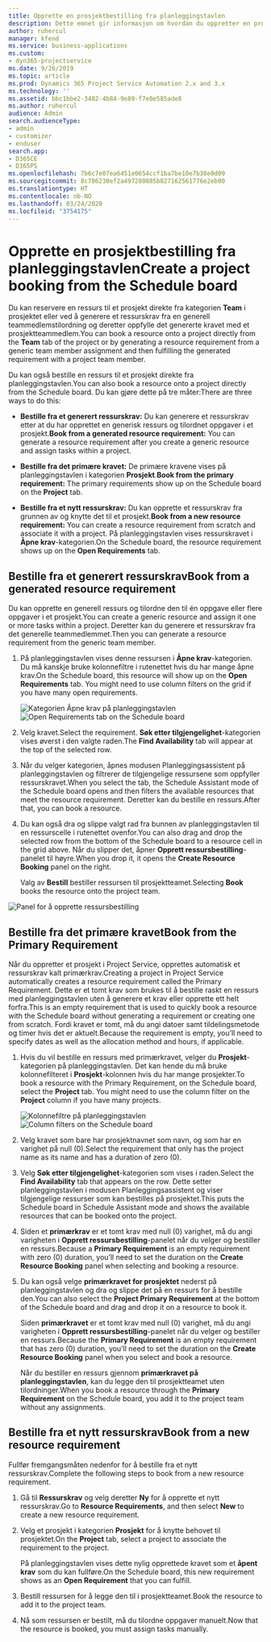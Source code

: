 ```yaml
---
title: Opprette en prosjektbestilling fra planleggingstavlen
description: Dette emnet gir informasjon om hvordan du oppretter en prosjektestilling fra planleggingstavlen.
author: ruhercul
manager: kfend
ms.service: business-applications
ms.custom:
- dyn365-projectservice
ms.date: 9/26/2019
ms.topic: article
ms.prod: Dynamics 365 Project Service Automation 2.x and 3.x
ms.technology: ''
ms.assetid: bbc1bbe2-3482-4b84-9e89-f7e0e585ade8
ms.author: ruhercul
audience: Admin
search.audienceType:
- admin
- customizer
- enduser
search.app:
- D365CE
- D365PS
ms.openlocfilehash: 7b6c7e07ea6451e0654ccf1ba7be10e7b38e0d09
ms.sourcegitcommit: 8c786230ef2a497280885b827162561776e2eb00
ms.translationtype: HT
ms.contentlocale: nb-NO
ms.lasthandoff: 03/24/2020
ms.locfileid: "3754175"
---
```

# <a name="create-a-project-booking-from-the-schedule-board"></a><span data-ttu-id="f3217-103">Opprette en prosjektbestilling fra planleggingstavlen</span><span class="sxs-lookup"><span data-stu-id="f3217-103">Create a project booking from the Schedule board</span></span>

<span data-ttu-id="f3217-104">Du kan reservere en ressurs til et prosjekt direkte fra kategorien **Team** i prosjektet eller ved å generere et ressurskrav fra en generell teammedlemstilordning og deretter oppfylle det genererte kravet med et prosjektteammedlem.</span><span class="sxs-lookup"><span data-stu-id="f3217-104">You can book a resource onto a project directly from the **Team** tab of the project or by generating a resource requirement from a generic team member assignment and then fulfilling the generated requirement with a project team member.</span></span>

<span data-ttu-id="f3217-105">Du kan også bestille en ressurs til et prosjekt direkte fra planleggingstavlen.</span><span class="sxs-lookup"><span data-stu-id="f3217-105">You can also book a resource onto a project directly from the Schedule board.</span></span> <span data-ttu-id="f3217-106">Du kan gjøre dette på tre måter:</span><span class="sxs-lookup"><span data-stu-id="f3217-106">There are three ways to do this:</span></span>

- <span data-ttu-id="f3217-107">**Bestille fra et generert ressurskrav:** Du kan generere et ressurskrav etter at du har opprettet en generisk ressurs og tilordnet oppgaver i et prosjekt.</span><span class="sxs-lookup"><span data-stu-id="f3217-107">**Book from a generated resource requirement:** You can generate a resource requirement after you create a generic resource and assign tasks within a project.</span></span>

- <span data-ttu-id="f3217-108">**Bestille fra det primære kravet:** De primære kravene vises på planleggingstavlen i kategorien **Prosjekt**.</span><span class="sxs-lookup"><span data-stu-id="f3217-108">**Book from the primary requirement:** The primary requirements show up on the Schedule board on the **Project** tab.</span></span> 

- <span data-ttu-id="f3217-109">**Bestille fra et nytt ressurskrav:** Du kan opprette et ressurskrav fra grunnen av og knytte det til et prosjekt.</span><span class="sxs-lookup"><span data-stu-id="f3217-109">**Book from a new resource requirement:** You can create a resource requirement from scratch and associate it with a project.</span></span> <span data-ttu-id="f3217-110">På planleggingstavlen vises ressurskravet i **Åpne krav**-kategorien.</span><span class="sxs-lookup"><span data-stu-id="f3217-110">On the Schedule board, the resource requirement shows up on the **Open Requirements** tab.</span></span>

## <a name="book-from-a-generated-resource-requirement"></a><span data-ttu-id="f3217-111">Bestille fra et generert ressurskrav</span><span class="sxs-lookup"><span data-stu-id="f3217-111">Book from a generated resource requirement</span></span>

<span data-ttu-id="f3217-112">Du kan opprette en generell ressurs og tilordne den til én oppgave eller flere oppgaver i et prosjekt.</span><span class="sxs-lookup"><span data-stu-id="f3217-112">You can create a generic resource and assign it one or more tasks within a project.</span></span> <span data-ttu-id="f3217-113">Deretter kan du generere et ressurskrav fra det generelle teammedlemmet.</span><span class="sxs-lookup"><span data-stu-id="f3217-113">Then you can generate a resource requirement from the generic team member.</span></span> 

1.  <span data-ttu-id="f3217-114">På planleggingstavlen vises denne ressursen i **Åpne krav**-kategorien. Du må kanskje bruke kolonnefiltre i rutenettet hvis du har mange åpne krav.</span><span class="sxs-lookup"><span data-stu-id="f3217-114">On the Schedule board, this resource will show up on the **Open Requirements** tab. You might need to use column filters on the grid if you have many open requirements.</span></span> 

    <span data-ttu-id="f3217-115">![Kategorien Åpne krav på planleggingstavlen](media/FAQ-Project-Booking-Schedule-Board-1.png "Skjermbilde av tabell med bestillinger og tilordninger")</span><span class="sxs-lookup"><span data-stu-id="f3217-115">![Open Requirements tab on the Schedule board](media/FAQ-Project-Booking-Schedule-Board-1.png "Screenshot of bookings and assignments table")</span></span>

2. <span data-ttu-id="f3217-116">Velg kravet.</span><span class="sxs-lookup"><span data-stu-id="f3217-116">Select the requirement.</span></span> <span data-ttu-id="f3217-117">**Søk etter tilgjengelighet**-kategorien vises øverst i den valgte raden.</span><span class="sxs-lookup"><span data-stu-id="f3217-117">The **Find Availability** tab will appear at the top of the selected row.</span></span>
 
3. <span data-ttu-id="f3217-118">Når du velger kategorien, åpnes modusen Planleggingsassistent på planleggingstavlen og filtrerer de tilgjengelige ressursene som oppfyller ressurskravet.</span><span class="sxs-lookup"><span data-stu-id="f3217-118">When you select the tab, the Schedule Assistant mode of the Schedule board opens and then filters the available resources that meet the resource requirement.</span></span> <span data-ttu-id="f3217-119">Deretter kan du bestille en ressurs.</span><span class="sxs-lookup"><span data-stu-id="f3217-119">After that, you can book a resource.</span></span>

4. <span data-ttu-id="f3217-120">Du kan også dra og slippe valgt rad fra bunnen av planleggingstavlen til en ressurscelle i rutenettet ovenfor.</span><span class="sxs-lookup"><span data-stu-id="f3217-120">You can also drag and drop the selected row from the bottom of the Schedule board to a resource cell in the grid above.</span></span> <span data-ttu-id="f3217-121">Når du slipper det, åpner **Opprett ressursbestilling**-panelet til høyre.</span><span class="sxs-lookup"><span data-stu-id="f3217-121">When you drop it, it opens the **Create Resource Booking** panel on the right.</span></span>

    <span data-ttu-id="f3217-122">Valg av **Bestill** bestiller ressursen til prosjektteamet.</span><span class="sxs-lookup"><span data-stu-id="f3217-122">Selecting **Book** books the resource onto the project team.</span></span>

![Panel for å opprette ressursbestilling](media/FAQ-Project-Booking-Schedule-Board-6.png "")
 

## <a name="book-from-the-primary-requirement"></a><span data-ttu-id="f3217-124">Bestille fra det primære kravet</span><span class="sxs-lookup"><span data-stu-id="f3217-124">Book from the Primary Requirement</span></span>

<span data-ttu-id="f3217-125">Når du oppretter et prosjekt i Project Service, opprettes automatisk et ressurskrav kalt primærkrav.</span><span class="sxs-lookup"><span data-stu-id="f3217-125">Creating a project in Project Service automatically creates a resource requirement called the Primary Requirement.</span></span> <span data-ttu-id="f3217-126">Dette er et tomt krav som brukes til å bestille raskt en ressurs med planleggingstavlen uten å generere et krav eller opprette ett helt forfra.</span><span class="sxs-lookup"><span data-stu-id="f3217-126">This is an empty requirement that is used to quickly book a resource with the Schedule board without generating a requirement or creating one from scratch.</span></span> <span data-ttu-id="f3217-127">Fordi kravet er tomt, må du angi datoer samt tildelingsmetode og timer hvis det er aktuelt.</span><span class="sxs-lookup"><span data-stu-id="f3217-127">Because the requirement is empty, you’ll need to specify dates as well as the allocation method and hours, if applicable.</span></span> 

1. <span data-ttu-id="f3217-128">Hvis du vil bestille en ressurs med primærkravet, velger du **Prosjekt**-kategorien på planleggingstavlen. Det kan hende du må bruke kolonnefilteret i **Prosjekt**-kolonnen hvis du har mange prosjekter.</span><span class="sxs-lookup"><span data-stu-id="f3217-128">To book a resource with the Primary Requirement, on the Schedule board, select the **Project** tab. You might need to use the column filter on the **Project** column if you have many projects.</span></span>

   <span data-ttu-id="f3217-129">![Kolonnefiltre på planleggingstavlen](media/FAQ-Project-Booking-Schedule-Board-2.png "Skjermbilde av tabell med bestillinger og tilordninger")</span><span class="sxs-lookup"><span data-stu-id="f3217-129">![Column filters on the Schedule board](media/FAQ-Project-Booking-Schedule-Board-2.png "Screenshot of bookings and assignments table")</span></span>

2. <span data-ttu-id="f3217-130">Velg kravet som bare har prosjektnavnet som navn, og som har en varighet på null (0).</span><span class="sxs-lookup"><span data-stu-id="f3217-130">Select the requirement that only has the project name as its name and has a duration of zero (0).</span></span>

3. <span data-ttu-id="f3217-131">Velg **Søk etter tilgjengelighet**-kategorien som vises i raden.</span><span class="sxs-lookup"><span data-stu-id="f3217-131">Select the **Find Availability** tab that appears on the row.</span></span> <span data-ttu-id="f3217-132">Dette setter planleggingstavlen i modusen Planleggingsassistent og viser tilgjengelige ressurser som kan bestilles på prosjektet.</span><span class="sxs-lookup"><span data-stu-id="f3217-132">This puts the Schedule board in Schedule Assistant mode and shows the available resources that can be booked onto the project.</span></span>

4. <span data-ttu-id="f3217-133">Siden et **primærkrav** er et tomt krav med null (0) varighet, må du angi varigheten i **Opprett ressursbestilling**-panelet når du velger og bestiller en ressurs.</span><span class="sxs-lookup"><span data-stu-id="f3217-133">Because a **Primary Requirement** is an empty requirement with zero (0) duration, you’ll need to set the duration on the **Create Resource Booking** panel when selecting and booking a resource.</span></span>

5. <span data-ttu-id="f3217-134">Du kan også velge **primærkravet for prosjektet** nederst på planleggingstavlen og dra og slippe det på en ressurs for å bestille den.</span><span class="sxs-lookup"><span data-stu-id="f3217-134">You can also select the **Project Primary Requirement** at the bottom of the Schedule board and drag and drop it on a resource to book it.</span></span>
 
    <span data-ttu-id="f3217-135">Siden **primærkravet** er et tomt krav med null (0) varighet, må du angi varigheten i **Opprett ressursbestilling**-panelet når du velger og bestiller en ressurs.</span><span class="sxs-lookup"><span data-stu-id="f3217-135">Because the **Primary Requirement** is an empty requirement that has zero (0) duration, you’ll need to set the duration on the **Create Resource Booking** panel when you select and book a resource.</span></span>
 
    <span data-ttu-id="f3217-136">Når du bestiller en ressurs gjennom **primærkravet på planleggingstavlen**, kan du legge den til prosjektteamet uten tilordninger.</span><span class="sxs-lookup"><span data-stu-id="f3217-136">When you book a resource through the **Primary Requirement** on the Schedule board, you add it to the project team without any assignments.</span></span>
 
## <a name="book-from-a-new-resource-requirement"></a><span data-ttu-id="f3217-137">Bestille fra et nytt ressurskrav</span><span class="sxs-lookup"><span data-stu-id="f3217-137">Book from a new resource requirement</span></span>
<span data-ttu-id="f3217-138">Fullfør fremgangsmåten nedenfor for å bestille fra et nytt ressurskrav.</span><span class="sxs-lookup"><span data-stu-id="f3217-138">Complete the following steps to book from a new resource requirement.</span></span> 

1. <span data-ttu-id="f3217-139">Gå til **Ressurskrav** og velg deretter **Ny** for å opprette et nytt ressurskrav.</span><span class="sxs-lookup"><span data-stu-id="f3217-139">Go to **Resource Requirements**, and then select **New** to create a new resource requirement.</span></span>

2. <span data-ttu-id="f3217-140">Velg et prosjekt i kategorien **Prosjekt** for å knytte behovet til prosjektet.</span><span class="sxs-lookup"><span data-stu-id="f3217-140">On the **Project** tab, select a project to associate the requirement to the project.</span></span>
 
    <span data-ttu-id="f3217-141">På planleggingstavlen vises dette nylig opprettede kravet som et **åpent krav** som du kan fullføre.</span><span class="sxs-lookup"><span data-stu-id="f3217-141">On the Schedule board, this new requirement shows as an **Open Requirement** that you can fulfill.</span></span>

3. <span data-ttu-id="f3217-142">Bestill ressursen for å legge den til i prosjektteamet.</span><span class="sxs-lookup"><span data-stu-id="f3217-142">Book the resource to add it to the project team.</span></span>

4. <span data-ttu-id="f3217-143">Nå som ressursen er bestilt, må du tilordne oppgaver manuelt.</span><span class="sxs-lookup"><span data-stu-id="f3217-143">Now that the resource is booked, you must assign tasks manually.</span></span>

